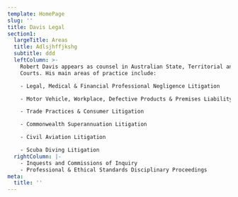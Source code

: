```yaml
---
template: HomePage
slug: ''
title: Davis Legal
section1:
  largeTitle: Areas
  title: Adlsjhffjkshg
  subtitle: ddd
  leftColumn: >-
    Robert Davis appears as counsel in Australian State, Territorial and Federal
    Courts. His main areas of practice include:

    - Legal, Medical & Financial Professional Negligence Litigation

    - Motor Vehicle, Workplace, Defective Products & Premises Liability

    - Trade Practices & Consumer Litigation

    - Commonwealth Superannuation Litigation

    - Civil Aviation Litigation

    - Scuba Diving Litigation
  rightColumn: |-
    - Inquests and Commissions of Inquiry
    - Professional & Ethical Standards Disciplinary Proceedings
meta:
  title: ''
---
```

